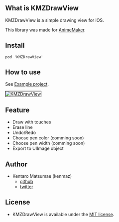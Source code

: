 
## What is KMZDrawView

KMZDrawView is a simple drawing view for iOS.

This library was made for [AnimeMaker](http://itunes.apple.com/app/animemaker/id306785702?mt=8).

## Install

```
pod 'KMZDrawView'
```

## How to use

See [Example project](https://github.com/kenmaz/KMZDrawView/tree/master/ExampleProject).

<p>
  <img src="https://raw.githubusercontent.com/kenmaz/KMZDrawView/master/resources/example.png" alt="KMZDrawView" title="KMZDrawView" style="border:solid 1px">
</p>

## Feature

- Draw with touches
- Erase line
- Undo/Redo
- Choose pen color (comming soon)
- Choose pen width (comming soon)
- Export to UIImage object

## Author

- Kentaro Matsumae (kenmaz)
  - [github](https://github.com/kenmaz)
  - [twitter](https://twitter.com/kenmaz)

## License

- KMZDrawView is available under the [MIT license](https://raw.githubusercontent.com/kenmaz/KMZDrawView/master/LICENSE). 
